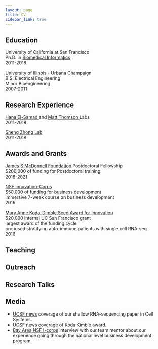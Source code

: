 ```yaml
---
layout: page
title: CV
sidebar_link: true
---
```



## Education
<p class="message">
University of California at San Francisco  <br>
Ph.D. in <a href="https://ipqb.ucsf.edu/"> Biomedical Informatics</a> <br>
2011-2018
</p>


<p class="message">
University of Illinois - Urbana Champaign  <br>
B.S. Electrical Engineering  <br>
Minor Bioengineering  <br>
2007-2011
</p>

## Research Experience
<p class="message">
<a href="http://elsamadlab.ucsf.edu/"> Hana El-Samad </a> and <a href="https://thomsonlab.github.io/"> Matt Thomson </a> Labs <br>
2011-2018
</p>

<p class="message">
 <a href="http://systemsbio.ucsd.edu/"> Sheng Zhong Lab </a> <br>
2011-2018
</p>

## Awards and Grants
<p class="message">
 <a href="https://www.jsmf.org/"> James S McDonnell Foundation </a> Postdoctoral Fellowship <br>
 $200,000 of funding for Postdoctoral training <br>
2018-2021
</p>

<p class="message">
 <a href="https://www.nsf.gov/news/special_reports/i-corps/"> NSF Innovation-Corps </a> <br>
 $50,000 of funding for business development <br>
 immersive 7-week course on business development <br>
2016
</p>

<p class="message">
 <a href="https://pharmacy.ucsf.edu/about/honors-awards/seed"> Mary Anne Koda-Dimble Seed Award for Innovation </a> <br>
 $20,000 internal UC San Francisco grant <br>
 largest award of the funding cycle <br>
 proposed stratifying auto-immune patients with single cell RNA-seq <br>
2016
</p>

## Teaching

## Outreach

## Research Talks

## Media
* [UCSF news](https://www.ucsf.edu/news/2016/04/402551/math-points-100-times-faster-mapping-gene-activity) coverage of our shallow RNA-sequencing paper in Cell Systems.
* [UCSF news](https://www.rna-seqblog.com/ucsf-researchers-discover-that-deep-sequencing-is-overkill-for-many-applications/) coverage of Koda Kimble award.
* [Bay Area NSF I-corps](https://bayicorps.com/2016/11/28/mentor-moment-jill-fujisaki-with-waypoint-biosciences/) interview with our team mentor about our experience going through the national level business development program.
